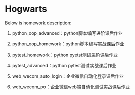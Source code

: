 # Hogwarts
Below is homework description:

1. python_oop_advanced：python脚本编写进阶课后作业

2. python_oop_homework：python脚本编写实战课后作业

3. pytest_homework：python pyetst测试进阶课后作业

4. pytest_advanced：python pytest测试实战课后作业

5. web_wecom_auto_login：企业微信自动化登录课后作业

6. web_wecom_po：企业微信web端自动化测试实战课后作业